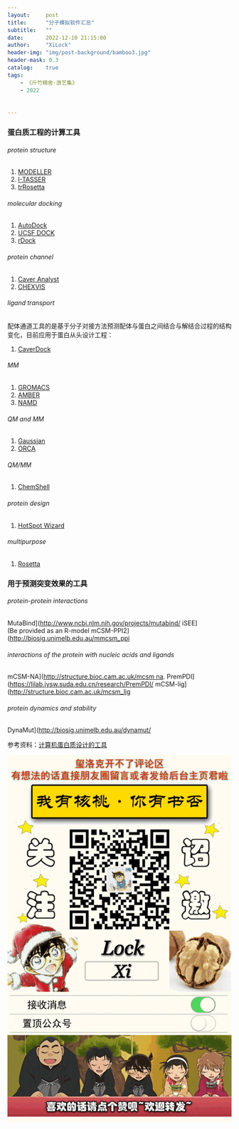 ```yaml
---
layout:     post
title:      "分子模拟软件汇总"
subtitle:   ""
date:       2022-12-10 21:15:00
author:     "XiLock"
header-img: "img/post-background/bamboo3.jpg"
header-mask: 0.3
catalog:    true
tags:
    - 《斤竹精舍·游艺集》
    - 2022


---
```


### 蛋白质工程的计算工具
###### protein structure
1. [MODELLER](https://salilab.org/modeller)
1. [I-TASSER](http://zhanglab.ccmb.med.umich.edu/I-TASSER)
1. [trRosetta](https://yanglab.nankai.edu.cn/trRosetta)

###### molecular docking
1. [AutoDock](http://autodock.scripps.edu)
1. [UCSF DOCK](http://dock.compbio.ucsf.edu)
1. [rDock](http://rdock.sourceforge.net)

###### protein channel
1. [Caver Analyst](http://www.caver.cz)
1. [CHEXVIS](http://vgl.serc.iisc.ernet.in/chexvis)

###### ligand transport
配体通道工具的是基于分子对接方法预测配体与蛋白之间结合与解结合过程的结构变化，目前应用于蛋白从头设计工程：
1. [CaverDock](https://loschmidt.chemi.muni.cz/caverweb)

###### MM
1. [GROMACS](http://www.gromacs.org/)
1. [AMBER](http://ambermd.org)
1. [NAMD](http://www.ks.uiuc.edu/Research/namd)

###### QM and MM
1. [Gaussian](https://gaussian.com)
1. [ORCA](https://orcaforum.kofo.mpg.de)

###### QM/MM
1. [ChemShell](https://orcaforum.kofo.mpg.de)

###### protein design
1. [HotSpot Wizard](https://loschmidt.chemi.muni.cz/hotspotwizard)

###### multipurpose
1. [Rosetta](http://www.rosettacommons.org)

### 用于预测突变效果的工具
###### protein-protein interactions
MutaBind](http://www.ncbi.nlm.nih.gov/projects/mutabind/
iSEE](Be provided as an R-model
mCSM-PPI2](http://biosig.unimelb.edu.au/mmcsm_ppi

###### interactions of the protein with nucleic acids and ligands
mCSM-NA](http://structure.bioc.cam.ac.uk/mcsm na.
PremPDI](https://lilab.jysw.suda.edu.cn/research/PremPDI/
mCSM-lig](http://structure.bioc.cam.ac.uk/mcsm_lig

###### protein dynamics and stability
DynaMut](http://biosig.unimelb.edu.au/dynamut/


参考资料：[计算机蛋白质设计的工具](http://www.bioengx.com/计算机蛋白质设计的工具/)


![](/img/wc-tail.GIF)
